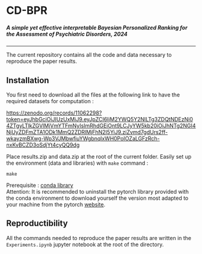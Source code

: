 # CD-BPR
##### A simple yet effective interpretable Bayesian Personalized Ranking for the Assessment of Psychiatric Disorders, 2024

---

The current repository contains all the code and data necessary to reproduce the paper results. 

## Installation
You first need to download all the files at the following link to have the required datasets for computation : 

https://zenodo.org/records/11062298?token=eyJhbGciOiJIUzUxMiJ9.eyJpZCI6IjM2YWQ5Y2NlLTg3ZDQtNDEzNi04ZTgyLTlkZGVlMjVmYTFmNyIsImRhdGEiOnt9LCJyYW5kb20iOiJhNTg2NGI4NjUyZDFmZTA1ODk1MmQ2ZDRlMjFhN2I5YiJ9.ziZvmd7gdUrs2ff-wkayzmBXwg-Wp3VJMbwfiuYWgbnqlxWH0PoIOZaLGFzRch-nxKvBCZD3oSdjYt4cyQQ9dg

Place results.zip and data.zip at the root of the current folder.
Easily set up the environment (data and libraries) with `make` command :  

```
make
```

Prerequisite : [conda library]( https://docs.conda.io/projects/conda/en/latest/user-guide/install/linux.html)\
Attention: It is recommended to uninstall the pytorch library provided with the conda environment to download yourself the version most adapted to your machine from the pytorch [website](https://pytorch.org/get-started/locally/).

## Reproductibility

All the commands needed to reproduce the paper results are written in the `Experiments.ipynb` jupyter notebook at the root of the directory.
